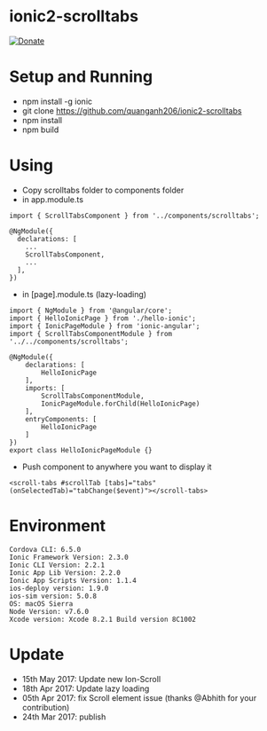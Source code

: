 # ionic2-scrolltabs

[![Donate](https://www.paypalobjects.com/en_US/i/btn/btn_donate_LG.gif)](https://www.paypal.com/cgi-bin/webscr?cmd=_donations&business=quanganh%40aiti%2ecom%2evn&lc=VN&item_name=Ionic2%20Calendar&item_number=ionic2calendar&no_note=0&currency_code=USD&bn=PP%2dDonationsBF%3abtn_donateCC_LG%2egif%3aNonHostedGuest)

# Setup and Running 
- npm install -g ionic
- git clone https://github.com/quanganh206/ionic2-scrolltabs
- npm install 
- npm build

# Using 
- Copy scrolltabs folder to components folder
- in app.module.ts 

```
import { ScrollTabsComponent } from '../components/scrolltabs';

@NgModule({
  declarations: [
    ...
    ScrollTabsComponent,
    ...
  ],
})
```
- in [page].module.ts (lazy-loading)

```
import { NgModule } from '@angular/core';
import { HelloIonicPage } from './hello-ionic';
import { IonicPageModule } from 'ionic-angular';
import { ScrollTabsComponentModule } from '../../components/scrolltabs';

@NgModule({
	declarations: [
		HelloIonicPage
	],
	imports: [
        ScrollTabsComponentModule,
		IonicPageModule.forChild(HelloIonicPage)
	],
	entryComponents: [
		HelloIonicPage
	]
})
export class HelloIonicPageModule {}
```

- Push component to anywhere you want to display it

```
<scroll-tabs #scrollTab [tabs]="tabs" (onSelectedTab)="tabChange($event)"></scroll-tabs>
```

# Environment 
```
Cordova CLI: 6.5.0 
Ionic Framework Version: 2.3.0
Ionic CLI Version: 2.2.1
Ionic App Lib Version: 2.2.0
Ionic App Scripts Version: 1.1.4
ios-deploy version: 1.9.0 
ios-sim version: 5.0.8 
OS: macOS Sierra
Node Version: v7.6.0
Xcode version: Xcode 8.2.1 Build version 8C1002
```

# Update 
- 15th May 2017: Update new Ion-Scroll
- 18th Apr 2017: Update lazy loading
- 05th Apr 2017: fix Scroll element issue (thanks @Abhith for your contribution)
- 24th Mar 2017: publish